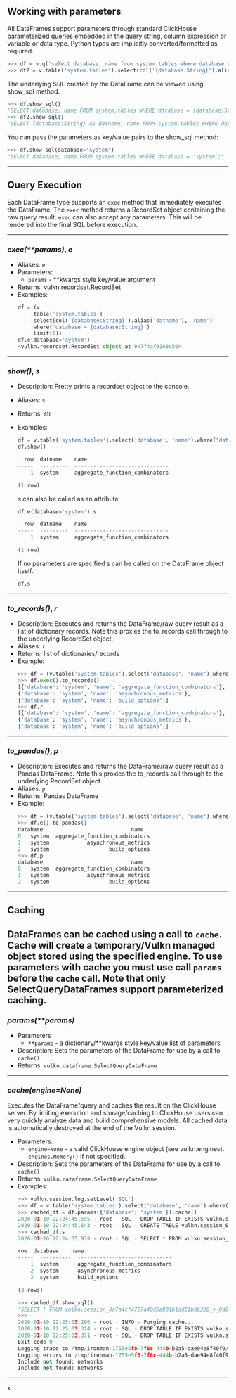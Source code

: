## Working with parameters

All DataFrames support parameters through standard ClickHouse parameterized queries embedded in the 
query string, column expression or variable or data type. Python types are implicitly converted/formatted
as required.

```python
>>> df = v.q('select database, name from system.tables where database = {database:String}')
>>> df2 = v.table('system.tables').select(col('{database:String}').alias('datname'), 'name').where('database = {database:String}')
```

The underlying SQL created by the DataFrame can be viewed using show_sql method.

```python
>>> df.show_sql()
'SELECT database, name FROM system.tables WHERE database = {database:String};'
>>> df2.show_sql()
'SELECT {database:String} AS datname, name FROM system.tables WHERE database = {database:String};
```

You can pass the parameters as key/value pairs to the show_sql method:

```python
>>> df.show_sql(database='system')
"SELECT database, name FROM system.tables WHERE database = 'system';"
```

---

## Query Execution

Each DataFrame type supports an ```exec``` method that immediately executes the DataFrame. The ```exec```
method returns a RecordSet object containing the raw query result. ```exec``` can also accept any 
parameters. This will be rendered into the final SQL before execution.

---

### *exec(\*\*params)*, *e*

* Aliases: ```e```
* Parameters:
    * ```params``` - **kwargs style key/value argument
* Returns: vulkn.recordset.RecordSet
* Examples:
    ```python
    df = (v
        .table('system.tables')
        .select(col('{database:String}').alias('datname'), 'name')
        .where('database = {database:String}')
        .limit(1))
    df.e(database='system')
    <vulkn.recordset.RecordSet object at 0x7f4af91e8c50>
    ```
---

### *show()*, *s*

* Description: Pretty prints a recordset object to the console.
* Aliases: ```s```
* Returns: str
* Examples:
    ```python
    df = v.table('system.tables').select('database', 'name').where("database = 'system'").limit(1))
    df.show()

      row  datname    name
    -----  ---------  ------------------------------
        1  system     aggregate_function_combinators

    (1 row)
    ```

    s can also be called as an attribute
    ```python
    df.e(database='system').s

      row  datname    name
    -----  ---------  ------------------------------
        1  system     aggregate_function_combinators

    (1 row)
    ```
    If no parameters are specified s can be called on the DataFrame object itself.
    ```python
    df.s
    ```
---

### *to_records()*, *r*

* Description: Executes and returns the DataFrame/raw query result as a list of dictionary records. 
Note this proxies the to_records call through to the underlying RecordSet object.
* Aliases: ```r```
* Returns: list of dictionaries/records
* Example:
    ```python
    >>> df = (v.table('system.tables').select('database', 'name').where("database = 'system'").limit(3))
    >>> df.exec().to_records()
    [{'database': 'system', 'name': 'aggregate_function_combinators'},
    {'database': 'system', 'name': 'asynchronous_metrics'},
    {'database': 'system', 'name': 'build_options'}]
    >>> df.r
    [{'database': 'system', 'name': 'aggregate_function_combinators'},
    {'database': 'system', 'name': 'asynchronous_metrics'},
    {'database': 'system', 'name': 'build_options'}]
    ```
---

### *to_pandas()*, *p*

* Description: Executes and returns the DataFrame/raw query result as a Pandas DataFrame. 
Note this proxies the to_records call through to the underlying RecordSet object.
* Aliases: ```p```
* Returns: Pandas DataFrame
* Example:
    ```python
    >>> df = (v.table('system.tables').select('database', 'name').where("database = 'system'").limit(3))
    >>> df.e().to_pandas()
    database                            name
    0   system  aggregate_function_combinators
    1   system            asynchronous_metrics
    2   system                   build_options
    >>> df.p
    database                            name
    0   system  aggregate_function_combinators
    1   system            asynchronous_metrics
    2   system                   build_options
    ```
---

## Caching

DataFrames can be cached using a call to ```cache```. Cache will create a temporary/Vulkn managed 
object stored using the specified engine. To use parameters with cache you must use call ```params```
before the ```cache``` call. Note that only SelectQueryDataFrames support parameterized caching.
---

### *params(\*\*params)*

* Parameters
    * ```**params``` - a dictionary/**kwargs style key/value list of parameters
* Description: Sets the parameters of the DataFrame for use by a call to ```cache()```
* Returns: ```vulkn.dataframe.SelectQueryDataFrame```
---

### *cache(engine=None)*

Executes the DataFrame/query and caches the result on the ClickHouse server. By limiting execution and 
storage/caching to ClickHouse users can very quickly analyze data and build comprehensive models. All
cached data is automatically destroyed at the end of the Vulkn session.

* Parameters:
    * ```engine=None``` - a valid ClickHouse engine object (see vulkn.engines). ```engines.Memory()``` 
    if not specified.
* Description: Sets the parameters of the DataFrame for use by a call to ```cache()```
* Returns: ```vulkn.dataframe.SelectQueryDataFrame```
* Examples:
    ```python
    >>> vulkn.session.log.setLevel('SQL')
    >>> df = v.table('system.tables').select('database', 'name').where("database = {database:String}").limit(3)
    >>> cached_df = df.params({'database': 'system'}).cache()
    2020-01-10 22:24:45,595 - root - SQL - DROP TABLE IF EXISTS vulkn.session_0a7a4cf4727a40d6a801b1dd21bdb320_v_8d8dc7925579b797bf414481a51f82fb;
    2020-01-10 22:24:45,643 - root - SQL - CREATE TABLE vulkn.session_0a7a4cf4727a40d6a801b1dd21bdb320_v_8d8dc7925579b797bf414481a51f82fb ENGINE = Memory() AS SELECT database, name FROM system.tables WHERE database = 'system' LIMIT 3;
    >>> cached_df.s
    2020-01-10 22:24:55,939 - root - SQL - SELECT * FROM vulkn.session_0a7a4cf4727a40d6a801b1dd21bdb320_v_8d8dc7925579b797bf414481a51f82fb;

    row  database    name
    -----  ----------  ------------------------------
        1  system      aggregate_function_combinators
        2  system      asynchronous_metrics
        3  system      build_options

    (3 rows)

    >>> cached_df.show_sql()
    'SELECT * FROM vulkn.session_0a7a4cf4727a40d6a801b1dd21bdb320_v_8d8dc7925579b797bf414481a51f82fb;'
    >>> 
    2020-01-10 22:25:03,296 - root - INFO - Purging cache...
    2020-01-10 22:25:03,314 - root - SQL - DROP TABLE IF EXISTS vulkn.session_0a7a4cf4727a40d6a801b1dd21bdb320;
    2020-01-10 22:25:03,371 - root - SQL - DROP TABLE IF EXISTS vulkn.session_0a7a4cf4727a40d6a801b1dd21bdb320_v_8d8dc7925579b797bf414481a51f82fb;
    Exit code 0
    Logging trace to /tmp/ironman-1755e5f8-7f6c-444b-b2a5-dae94e8f40f9/logs/clickhouse-server.log
    Logging errors to /tmp/ironman-1755e5f8-7f6c-444b-b2a5-dae94e8f40f9/logs/clickhouse-server.err.log
    Include not found: networks
    Include not found: networks
    ```
---

k

